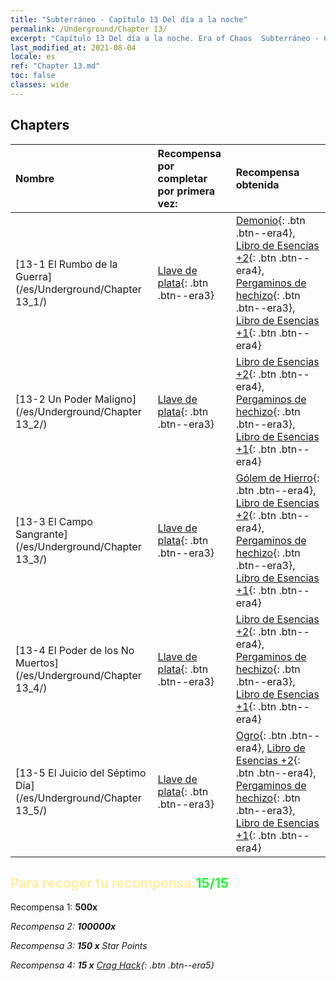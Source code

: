 ```yaml
---
title: "Subterráneo - Capítulo 13 Del día a la noche"
permalink: /Underground/Chapter 13/
excerpt: "Capítulo 13 Del día a la noche. Era of Chaos  Subterráneo - Capítulo 13. Del día a la noche"
last_modified_at: 2021-08-04
locale: es
ref: "Chapter 13.md"
toc: false
classes: wide
---
```


## Chapters

  | Nombre |  Recompensa por completar por primera vez: | Recompensa obtenida |
  |:------------|:------------|:------------| 
  | [13-1 El Rumbo de la Guerra](/es/Underground/Chapter 13_1/) | [Llave de plata](/ItemsES/con_693/){: .btn .btn--era3} | [Demonio](/ItemsES/unt_229/){: .btn .btn--era4}, [Libro de Esencias +2](/ItemsES/mat_53/){: .btn .btn--era4}, [Pergaminos de hechizo](/ItemsES/con_694/){: .btn .btn--era3}, [Libro de Esencias +1](/ItemsES/mat_46/){: .btn .btn--era4} |
  | [13-2 Un Poder Maligno](/es/Underground/Chapter 13_2/) | [Llave de plata](/ItemsES/con_693/){: .btn .btn--era3} | [Libro de Esencias +2](/ItemsES/mat_53/){: .btn .btn--era4}, [Pergaminos de hechizo](/ItemsES/con_694/){: .btn .btn--era3}, [Libro de Esencias +1](/ItemsES/mat_46/){: .btn .btn--era4} |
  | [13-3 El Campo Sangrante](/es/Underground/Chapter 13_3/) | [Llave de plata](/ItemsES/con_693/){: .btn .btn--era3} | [Gólem de Hierro](/ItemsES/unt_237/){: .btn .btn--era4}, [Libro de Esencias +2](/ItemsES/mat_53/){: .btn .btn--era4}, [Pergaminos de hechizo](/ItemsES/con_694/){: .btn .btn--era3}, [Libro de Esencias +1](/ItemsES/mat_46/){: .btn .btn--era4} |
  | [13-4 El Poder de los No Muertos](/es/Underground/Chapter 13_4/) | [Llave de plata](/ItemsES/con_693/){: .btn .btn--era3} | [Libro de Esencias +2](/ItemsES/mat_53/){: .btn .btn--era4}, [Pergaminos de hechizo](/ItemsES/con_694/){: .btn .btn--era3}, [Libro de Esencias +1](/ItemsES/mat_46/){: .btn .btn--era4} |
  | [13-5 El Juicio del Séptimo Día](/es/Underground/Chapter 13_5/) | [Llave de plata](/ItemsES/con_693/){: .btn .btn--era3} | [Ogro](/ItemsES/unt_220/){: .btn .btn--era4}, [Libro de Esencias +2](/ItemsES/mat_53/){: .btn .btn--era4}, [Pergaminos de hechizo](/ItemsES/con_694/){: .btn .btn--era3}, [Libro de Esencias +1](/ItemsES/mat_46/){: .btn .btn--era4} |


## <span style="color: #ffeea0">Para recoger tu recompensa:</span><span style="color: #27f73a">15/15</span>

 Recompensa 1:  **500x** <i class="fas fa-gem"/>

 Recompensa 2:  **100000x** <i class="fas fa-coins"/>

 Recompensa 3: **150 x** Star Points

 Recompensa 4: **15 x** [Crag Hack](/ItemsES/her_375/){: .btn .btn--era5}


